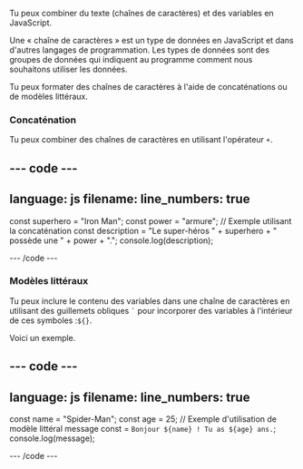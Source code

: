 Tu peux combiner du texte (chaînes de caractères) et des variables en JavaScript.

Une « chaîne de caractères » est un type de données en JavaScript et dans d'autres langages de programmation. Les types de données sont des groupes de données qui indiquent au programme comment nous souhaitons utiliser les données.

Tu peux formater des chaînes de caractères à l'aide de concaténations ou de modèles littéraux.

### Concaténation

Tu peux combiner des chaînes de caractères en utilisant l'opérateur `+`.

--- code ---
---
language: js
filename: 
line_numbers: true
---

const superhero = "Iron Man";
const power = "armure";
// Exemple utilisant la concaténation
const description = "Le super-héros " + superhero + " possède une " + power + ".";
console.log(description);

--- /code ---

### Modèles littéraux

Tu peux inclure le contenu des variables dans une chaîne de caractères en utilisant des guillemets obliques ``` ` ``` pour incorporer des variables à l'intérieur de ces symboles :`${}`.

Voici un exemple.

--- code ---
---
language: js
filename: 
line_numbers: true
---

const name = "Spider-Man";
const age = 25;
// Exemple d'utilisation de modèle littéral
message const = `Bonjour ${name} ! Tu as ${age} ans.`;
console.log(message);

--- /code ---